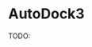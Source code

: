 # AutoDock3

TODO:

[^morris1998automated]: Morris, G. M., Goodsell, D. S., Halliday, R. S., Huey, R., Hart, W. E., Belew, R. K., & Olson, A. J. (1998). Automated docking using a Lamarckian genetic algorithm and an empirical binding free energy function. Journal of computational chemistry, 19(14), 1639-1662. DOI: [10.1002/(SICI)1096-987X(19981115)19:14<1639::AID-JCC10>3.0.CO;2-B](https://doi.org/10.1002/(SICI)1096-987X(19981115)19:14<1639::AID-JCC10>3.0.CO;2-B)
